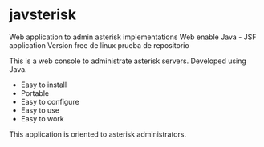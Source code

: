 # javsterisk
Web application to admin asterisk implementations
Web enable
Java - JSF application
Version free de linux
prueba de repositorio

This is a web console to administrate asterisk servers. 
Developed using Java.

- Easy to install
- Portable
- Easy to configure
- Easy to use
- Easy to work

This application is oriented to asterisk administrators.
